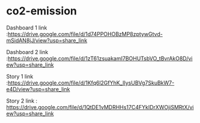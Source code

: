 # co2-emission

 Dashboard 1 link :https://drive.google.com/file/d/1d74PPOHOBzMP8zptywGtvd-mSidAN8jJ/view?usp=share_link
 
  Dashboard 2 link :https://drive.google.com/file/d/1zT61zsuakamI7BOHUTsbVO_tBvrAkO8D/view?usp=share_link
  
  Story 1 link     :https://drive.google.com/file/d/1Kfq6l2GfYhK_IIysUBVg7SkuBkW7-e4D/view?usp=share_link
  
  Story 2 link     : https://drive.google.com/file/d/1QtDE1vMDRHHs17C4FYkIDrXWOjiSMRtX/view?usp=share_link
